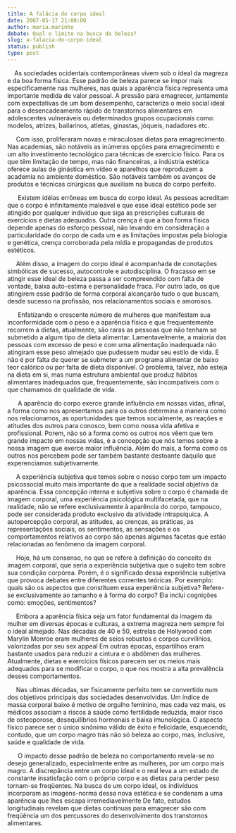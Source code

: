 ```yaml
---
title: A falácia do corpo ideal
date: 2007-05-17 21:00:00
author: maria.marinho
debate: Qual o limite na busca da beleza?
slug: a-falacia-do-corpo-ideal
status: publish 
type: post
---
```


    As sociedades ocidentais contemporâneas vivem sob o ideal da magreza e da boa forma física. Esse padrão de beleza parece se impor mais especificamente nas mulheres, nas quais a aparência física representa uma importante medida de valor pessoal. A pressão para emagrecer, juntamente com expectativas de um bom desempenho, caracteriza o meio social ideal para o desencadeamento rápido de transtornos alimentares em adolescentes vulneráveis ou determinados grupos ocupacionais como: modelos, atrizes, bailarinos, atletas, ginastas, jóqueis, nadadores etc.  
  
     Com isso, proliferaram novas e miraculosas dietas para emagrecimento. Nas academias, são notáveis as inúmeras opções para emagrecimento e um alto investimento tecnológico para técnicas de exercício físico. Para os que têm limitação de tempo, mas não financeiras, a indústria estética oferece aulas de ginástica em vídeo e aparelhos que reproduzem a academia no ambiente doméstico. São notáveis também os avanços de produtos e técnicas cirúrgicas que auxiliam na busca do corpo perfeito.  
  
      Existem idéias errôneas em busca do corpo ideal. As pessoas acreditam que o corpo é infinitamente maleável e que esse ideal estético pode ser atingido por qualquer indivíduo que siga as prescrições culturais de exercícios e dietas adequados. Outra crença é que a boa forma física depende apenas do esforço pessoal, não levando em consideração a particularidade do corpo de cada um e as limitações impostas pela biologia e genética, crença corroborada pela mídia e propagandas de produtos estéticos.  
  
     Além disso, a imagem do corpo ideal é acompanhada de conotações simbólicas de sucesso, autocontrole e autodisciplina. O fracasso em se atingir esse ideal de beleza passa a ser compreendido com falta de vontade, baixa auto-estima e personalidade fraca. Por outro lado, os que atingirem esse padrão de forma corporal alcançarão tudo o que buscam, desde sucesso na profissão, nos relacionamentos sociais e amorosos.   
  
      Enfatizando o crescente número de mulheres que manifestam sua inconformidade com o peso e a aparência física e que frequentemente recorrem à dietas, atualmente, são raras as pessoas que não tenham se submetido a algum tipo de dieta alimentar. Lamentavelmente, a maioria das pessoas com excesso de peso e com uma alimentação inadequada não atingiram esse peso almejado que pudessem mudar seu estilo de vida. E não é por falta de querer se submeter a um programa alimentar de baixo teor calórico ou por falta de dieta disponível. O problema, talvez, não esteja na dieta em si, mas numa estrutura ambiental que produz hábitos alimentares inadequados que, frequentemente, são incompatíveis com o que chamamos de qualidade de vida.  
  
      A aparência do corpo exerce grande influência em nossas vidas, afinal, a forma como nos apresentamos para os outros determina a maneira como nos relacionamos, as oportunidades que temos socialmente, as reações e atitudes dos outros para conosco, bem como nossa vida afetiva e profissional. Porem, não só a forma como os outros nos vêem que tem grande impacto em nossas vidas, é a concepção que nós temos sobre a nossa imagem que exerce maior influência. Além do mais, a forma como os outros nos percebem pode ser também bastante destoante daquilo que experenciamos subjetivamente.  
  
     A experiência subjetiva que temos sobre o nosso corpo tem um impacto psicossocial muito mais importante do que a realidade social objetiva da aparência. Essa concepção interna e subjetiva sobre o corpo é chamada de imagem corporal, uma experiência psicológica multifacetada, que na realidade, não se refere exclusivamente à aparência do corpo, tampouco, pode ser considerada produto exclusivo da atividade intrapsíquica. A autopercepção corporal, as atitudes, as crenças, as práticas, as representações sociais, os sentimentos, as sensações e os comportamentos relativos ao corpo são apenas algumas facetas que estão relacionadas ao fenômeno da imagem corporal.  
  
     Hoje, há um consenso, no que se refere à definição do conceito de imagem corporal, que seria a experiência subjetiva que o sujeito tem sobre sua condição corpórea. Porém, é o significado dessa experiência subjetiva que provoca debates entre diferentes correntes teóricas. Por exemplo: quais são os aspectos que constituem essa experiência subjetiva? Refere-se exclusivamente ao tamanho e à forma do corpo? Ela inclui cognições como: emoções, sentimentos?  
  
     Embora a aparência física seja um fator fundamental da imagem da mulher em diversas épocas e culturas, a extrema magreza nem sempre foi o ideal almejado. Nas décadas de 40 e 50, estrelas de Hollywood com Marylin Monroe eram mulheres de seios robustos e corpos curvilínios, valorizadas por seu sex appeal Em outras épocas, espartilhos eram bastante usados para reduzir a cintura e o abdômen das mulheres. Atualmente, dietas e exercícios físicos parecem ser os meios mais adequados para se modificar o corpo, o que nos mostra a alta prevalência desses comportamentos.  
  
     Nas ultimas décadas, ser fisicamente perfeito tem se convertido num dos objetivos principais das sociedades desenvolvidas. Um índice de massa corporal baixo é motivo de orgulho feminino, mas cada vez mais, os médicos associam a riscos à saúde como fertilidade reduzida, maior risco de osteoporose, desequilíbrios hormonais e baixa imunológica. O aspecto físico parece ser o único sinônimo válido de êxito e felicidade, esquecendo, contudo, que um corpo magro trás não só beleza ao corpo, mas, inclusive, saúde e qualidade de vida.  
  
      O impacto desse padrão de beleza no comportamento revela-se no desejo generalizado, especialmente entre as mulheres, por um corpo mais magro. A discrepância entre um corpo ideal e o real leva a um estado de constante insatisfação com o próprio corpo e as dietas para perder peso tornam-se freqüentes. Na busca de um corpo ideal, os indivíduos incorporam as imagens-norma dessa nova estética e se condenam a uma aparência que lhes escapa irremediavelmente De fato, estudos longitudinais revelam que dietas contínuas para emagrecer são com freqüência um dos percussores do desenvolvimento dos transtornos alimentares.   

